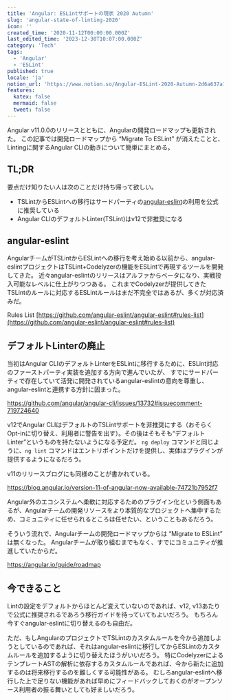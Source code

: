 ```yaml
---
title: 'Angular: ESLintサポートの現状 2020 Autumn'
slug: 'angular-state-of-linting-2020'
icon: ''
created_time: '2020-11-12T00:00:00.000Z'
last_edited_time: '2023-12-30T10:07:00.000Z'
category: 'Tech'
tags:
  - 'Angular'
  - 'ESLint'
published: true
locale: 'ja'
notion_url: 'https://www.notion.so/Angular-ESLint-2020-Autumn-2d6a637a1d094e33b18128d0f15c450e'
features:
  katex: false
  mermaid: false
  tweet: false
---
```


Angular v11.0.0のリリースとともに、Angularの開発ロードマップも更新された。 この記事では開発ロードマップから “Migrate To ESLint” が消えたことと、Lintingに関するAngular CLIの動きについて簡単にまとめる。

## TL;DR

要点だけ知りたい人は次のことだけ持ち帰って欲しい。

- TSLintからESLintへの移行はサードパーティの[angular-eslint](https://github.com/angular-eslint/angular-eslint)の利用を公式に推奨している
- Angular CLIのデフォルトLinter(TSLint)はv12で非推奨になる

## angular-eslint

AngularチームがTSLintからESLintへの移行を考え始める以前から、angular-eslintプロジェクトはTSLint+Codelyzerの機能をESLintで再現するツールを開発してきた。 近々angular-eslintのリリースはアルファからベータになり、実戦投入可能なレベルに仕上がりつつある。 これまでCodelyzerが提供してきたTSLintのルールに対応するESLintルールはまだ不完全ではあるが、多くが対応済みだ。

Rules List [https://github.com/angular-eslint/angular-eslint#rules-list](https://github.com/angular-eslint/angular-eslint#rules-list)

## デフォルトLinterの廃止

当初はAngular CLIのデフォルトLinterをESLintに移行するために、ESLint対応のファーストパーティ実装を追加する方向で進んでいたが、 すでにサードパーティで存在していて活発に開発されているangular-eslintの意向を尊重し、angular-eslintと連携する方針に固まった。

https://github.com/angular/angular-cli/issues/13732#issuecomment-719724640

v12でAngular CLIはデフォルトのTSLintサポートを非推奨にする（おそらくOpt-inに切り替え、利用者に警告を出す）。その後はそもそも“デフォルトLinter”というものを持たないようになる予定だ。 `ng deploy` コマンドと同じように、`ng lint` コマンドはエントリポイントだけを提供し、実体はプラグインが提供するようになるだろう。

v11のリリースブログにも同様のことが書かれている。

https://blog.angular.io/version-11-of-angular-now-available-74721b7952f7

Angular外のエコシステムへ柔軟に対応するためのプラグイン化という側面もあるが、Angularチームの開発リソースをより本質的なプロジェクトへ集中するため、コミュニティに任せられるところは任せたい、ということもあるだろう。

そういう流れで、Angularチームの開発ロードマップからは “Migrate to ESLint” は無くなった。 Angularチームが取り組むまでもなく、すでにコミュニティが推進していたからだ。

https://angular.io/guide/roadmap

## 今できること

Lintの設定をデフォルトからほとんど変えていないのであれば、v12, v13あたりで公式に推奨されるであろう移行ガイドを待っていてもよいだろう。 もちろん今すぐangular-eslintに切り替えるのも自由だ。

ただ、もしAngularのプロジェクトでTSLintのカスタムルールを今から追加しようとしているのであれば、それはangular-eslintに移行してからESLintのカスタムルールを追加するように切り替えたほうがいいだろう。 特にCodelyzerによるテンプレートASTの解析に依存するカスタムルールであれば、今から新たに追加するのは将来移行するのを難しくする可能性がある。 むしろangular-eslintへ移行した上で足りない機能があれば早めにフィードバックしておくのがオープンソース利用者の振る舞いとしても好ましいだろう。
